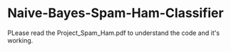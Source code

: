 # Naive-Bayes-Spam-Ham-Classifier

PLease read the Project_Spam_Ham.pdf to understand the code and it's working.

